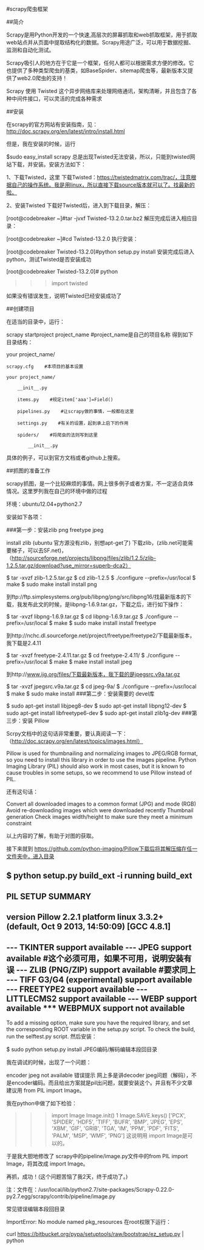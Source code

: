 #scrapy爬虫框架

##简介

Scrapy是用Python开发的一个快速,高层次的屏幕抓取和web抓取框架，用于抓取web站点并从页面中提取结构化的数据。Scrapy用途广泛，可以用于数据挖掘、监测和自动化测试。

Scrapy吸引人的地方在于它是一个框架，任何人都可以根据需求方便的修改。它也提供了多种类型爬虫的基类，如BaseSpider、sitemap爬虫等，最新版本又提供了web2.0爬虫的支持！

Scrapy 使用 Twisted 这个异步网络库来处理网络通讯，架构清晰，并且包含了各种中间件接口，可以灵活的完成各种需求

##安装

在scrapy的官方网站有安装指南，见：http://doc.scrapy.org/en/latest/intro/install.html

但是，我在安装的时候，运行

$sudo easy_install scrapy
总是出现Twisted无法安装，所以，只能到twisted网站下载，并安装。安装方法如下：

1、下载Twisted，这里 下载Twisted：https://twistedmatrix.com/trac/，注意根据自己的操作系统。我是用linux，所以直接下载source版本就可以了。找最新的啦。

2、安装Twisted 下载好Twisted后，进入到下载目录，解压：

[root@codebreaker ~]#tar -jvxf Twisted-13.2.0.tar.bz2
解压完成后进入相应目录：

[root@codebreaker ~]#cd Twisted-13.2.0
执行安装：

[root@codebreaker Twisted-13.2.0]#python setup.py install
安装完成后进入python，测试Twisted是否安装成功

[root@codebreaker Twisted-13.2.0]# python

>>> import twisted

>>>
如果没有错误发生，说明Twisted已经安装成功了

##创建项目

在适当的目录中，运行：

scrapy startproject project_name       #project_name是自己的项目名称
得到如下目录结构：

your project_name/

    scrapy.cfg    #本项目的基本设置

    your project_name/

        __init__.py

        items.py    #规定item['aaa']=Field()

        pipelines.py    #让scrapy做的事情，一般都在这里

        settings.py    #有关的设置，起到承上启下的作用

        spiders/    #将爬虫的法则写到这里

            __init__.py
具体的例子，可以到官方文档或者github上搜索。

##抓图的准备工作

scrapy抓图，是一个比较麻烦的事情。网上很多例子或者方案，不一定适合具体情况。这里罗列我在自己的环境中做的过程

环境：ubuntu12.04+python2.7

安装如下各项：

###第一步：安装zlib png freetype jpeg

install zlib (ubuntu 官方源没有zlib，别想apt-get了)
下载zlib，(zlib.net可能需要梯子，可以去SF.net)，（http://sourceforge.net/projects/libpng/files/zlib/1.2.5/zlib-1.2.5.tar.gz/download?use_mirror=superb-dca2）

$ tar -xvzf zlib-1.2.5.tar.gz
$ cd zlib-1.2.5
$ ./configure --prefix=/usr/local
$ make
$ sudo make install
install png

到ftp://ftp.simplesystems.org/pub/libpng/png/src/libpng16/找最新版本的下载，我发布此文的时候，是libpng-1.6.9.tar.gz，下载之后，进行如下操作：

$ tar -xvzf libpng-1.6.9.tar.gz
$ cd libpng-1.6.9.tar.gz
$ ./configure --prefix=/usr/local
$ make
$ sudo make install
install freetype

到http://nchc.dl.sourceforge.net/project/freetype/freetype2/下载最新版本，我下载是2.4.11

$ tar -xvzf freetype-2.4.11.tar.gz
$ cd freetype-2.4.11/
$ ./configure --prefix=/usr/local
$ make
$ make install 
install jpeg

到http://www.ijg.org/files/下载最新版本，我下载的是jpegsrc.v9a.tar.gz

$ tar -xvzf jpegsrc.v9a.tar.gz
$ cd jpeg-9a/
$ ./configure --prefix=/usr/local
$ make
$ sudo make install
###第二步：安装需要的 devel库

$ sudo apt-get install libjpeg8-dev
$ sudo apt-get install libpng12-dev
$ sudo apt-get install libfreetype6-dev
$ sudo apt-get install zlib1g-dev
###第三步：安装 Pillow

Scrpy文档中的这句话非常重要，要认真阅读一下：（http://doc.scrapy.org/en/latest/topics/images.html）

Pillow is used for thumbnailing and normalizing images to JPEG/RGB format, so you need to install this library in order to use the images pipeline. Python Imaging Library (PIL) should also work in most cases, but it is known to cause troubles in some setups, so we recommend to use Pillow instead of PIL.

还有这句话：

Convert all downloaded images to a common format (JPG) and mode (RGB) Avoid re-downloading images which were downloaded recently Thumbnail generation Check images width/height to make sure they meet a minimum constraint

以上内容的了解，有助于对图的获取。

接下来就到 https://github.com/python-imaging/Pillow下载后将其解压缩在任一文件夹中，进入目录

$ python setup.py build_ext -i
running build_ext
--------------------------------------------------------------------
PIL SETUP SUMMARY
--------------------------------------------------------------------
version      Pillow 2.2.1
platform     linux 3.3.2+ (default, Oct  9 2013, 14:50:09)
         [GCC 4.8.1]
--------------------------------------------------------------------
--- TKINTER support available
--- JPEG support available      #这个必须可用，如果不可用，说明安装有误
--- ZLIB (PNG/ZIP) support available    #要求同上
--- TIFF G3/G4 (experimental) support available
--- FREETYPE2 support available
--- LITTLECMS2 support available
--- WEBP support available
*** WEBPMUX support not available
--------------------------------------------------------------------
To add a missing option, make sure you have the required
library, and set the corresponding ROOT variable in the
setup.py script.
To check the build, run the selftest.py script.
然后安装：

$ sudo python setup.py install
JPEG编码/解码编辑本段回目录

我在调试的时候，出现了一个问题：

encoder jpeg not available    错误提示
网上多是讲decoder jpeg问题（解码），不是encoder编码。而且给出方案就是pil出问题，就要安装这个。并且有不少文章建议用 from PIL import Image。

我在python中做了如下检验：

>>> import Image
>>> Image.init()
1
>>> Image.SAVE.keys()
['PCX', 'SPIDER', 'HDF5', 'TIFF', 'BUFR', 'BMP', 'JPEG', 'EPS', 'XBM', 'GIF', 'GRIB', 'TGA', 'IM', 'PPM', 'PDF', 'FITS', 'PALM', 'MSP', 'WMF', 'PNG']
这说明用 import Image是可以的。

于是我大胆地修改了 scrapy中的pipeline/image.py文件中的from PIL import Image，将其改成 import Image。

再抓，成功！(这个问题苦恼了我2天，终于成功了。)

注：文件在：/usr/local/lib/python2.7/site-packages/Scrapy-0.22.0-py2.7.egg/scrapy/contrib/pipeline/image.py

常见错误编辑本段回目录

ImportError: No module named pkg_resources
在root权限下运行：

curl https://bitbucket.org/pypa/setuptools/raw/bootstrap/ez_setup.py | python